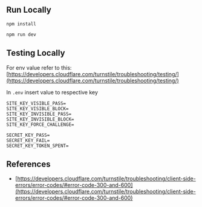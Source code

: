 ## Run Locally

`npm install`

`npm run dev`

## Testing Locally

For env value refer to this: [https://developers.cloudflare.com/turnstile/troubleshooting/testing/](https://developers.cloudflare.com/turnstile/troubleshooting/testing/)

In `.env` insert value to respective key

```
SITE_KEY_VISIBLE_PASS=
SITE_KEY_VISIBLE_BLOCK=
SITE_KEY_INVISIBLE_PASS=
SITE_KEY_INVISIBLE_BLOCK=
SITE_KEY_FORCE_CHALLENGE=

SECRET_KEY_PASS=
SECRET_KEY_FAIL=
SECRET_KEY_TOKEN_SPENT=
```

## References

- [https://developers.cloudflare.com/turnstile/troubleshooting/client-side-errors/error-codes/#error-code-300-and-600](https://developers.cloudflare.com/turnstile/troubleshooting/client-side-errors/error-codes/#error-code-300-and-600)
